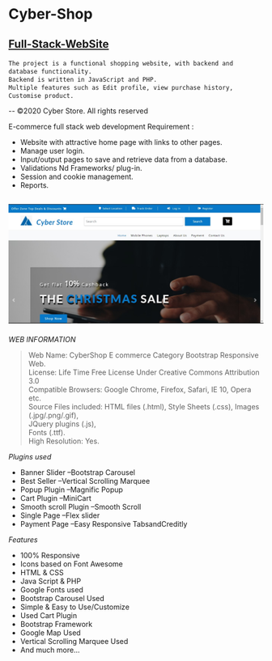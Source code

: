 # Cyber-Shop

## [Full-Stack-WebSite](https://cybershopp.netlify.app/)

    The project is a functional shopping website, with backend and database functionality.
    Backend is written in JavaScript and PHP.
    Multiple features such as Edit profile, view purchase history, Customise product.

-- ©2020 Cyber Store. All rights reserved

E-commerce full stack web development Requirement :
 - Website with attractive home page with links to other pages.
 - Manage user login.
 - Input/output pages to save and retrieve data from a database.
 - Validations Nd Frameworks/ plug-in.
 - Session and cookie management.
 - Reports.

 ![Screenshot](./github/1.jpg)
-------------------------------------------------------------------------------
_WEB INFORMATION_
 > Web Name: CyberShop E commerce Category Bootstrap Responsive Web.<br />
 > License: Life Time Free License Under Creative Commons Attribution 3.0<br />
 > Compatible Browsers: Google Chrome, Firefox, Safari, IE 10, Opera etc.<br />
 > Source Files included: HTML files (.html), Style Sheets (.css), Images (.jpg/.png/.gif),<br />
 > JQuery plugins (.js),<br />
 > Fonts (.ttf).<br />
 > High Resolution: Yes.<br />

_Plugins used_
 - Banner Slider –Bootstrap Carousel
 - Best Seller –Vertical Scrolling Marquee
 - Popup Plugin –Magnific Popup
 - Cart Plugin –MiniCart
 - Smooth scroll Plugin –Smooth Scroll
 - Single Page –Flex slider
 - Payment Page –Easy Responsive TabsandCreditly

_Features_
 - 100% Responsive      <br />
 - Icons based on Font Awesome      <br />
 - HTML & CSS        <br />
 - Java Script & PHP       <br />
 - Google Fonts used       <br />
 - Bootstrap Carousel Used        <br />
 - Simple & Easy to Use/Customize            <br />
 - Used Cart Plugin           <br />
 - Bootstrap Framework       <br />
 - Google Map Used           <br />
 - Vertical Scrolling Marquee Used          <br />
 - And much more…           <br />
